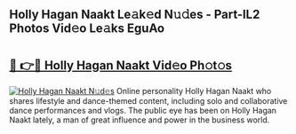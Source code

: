 ## Holly Hagan Naakt Le𝚊k𝚎d N𝚞𝚍es - Part-lL2 Photos Vid𝚎o Le𝚊ks EguAo

# <h2><a href="http://fb5133u.evod.top/?m=Holly+Hagan+Naakt">🔗 👉🔴 Holly Hagan Naakt Vid𝚎o Ph𝚘t𝚘s</a></h2>

[![Holly Hagan Naakt N𝚞d𝚎s](https://i.imgur.com/8V9OHl7.gif)](http://fb5133u.evod.top/?m=Holly+Hagan+Naakt)
Online personality Holly Hagan Naakt who shares lifestyle and dance-themed content, including solo and collaborative dance performances and vlogs. The public eye has been on Holly Hagan Naakt lately, a man of great influence and power in the business world. 
